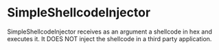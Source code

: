 # SimpleShellcodeInjector
SimpleShellcodeInjector receives as an argument a shellcode in hex and executes it.  It DOES NOT inject the shellcode in a third party application.
